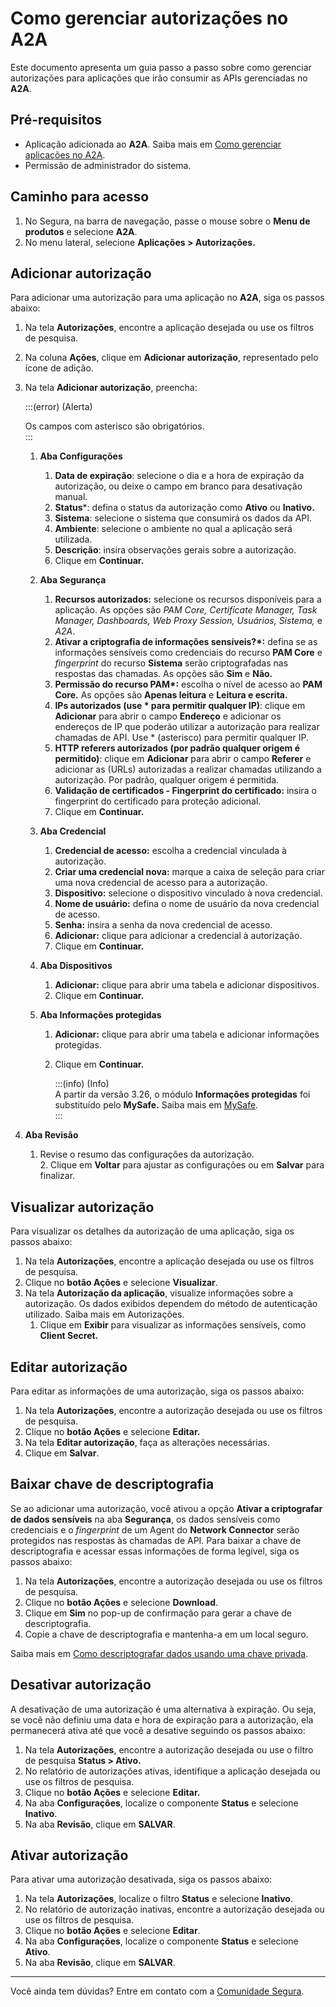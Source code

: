 # Como gerenciar autorizações no A2A


Este documento apresenta um guia passo a passo sobre como gerenciar autorizações para aplicações que irão consumir as APIs gerenciadas no **A2A**.

## Pré-requisitos

* Aplicação adicionada ao **A2A**. Saiba mais em [Como gerenciar aplicações no A2A](/v4/docs/pt/how-to-manage-applications-in-a2a).  
* Permissão de administrador do sistema.

## Caminho para acesso

1. No Segura, na barra de navegação, passe o mouse sobre o **Menu de produtos** e selecione **A2A**.  
2. No menu lateral, selecione **Aplicações \> Autorizações.**

## Adicionar autorização

Para adicionar uma autorização para uma aplicação no **A2A**, siga os passos abaixo:

1. Na tela **Autorizações**, encontre a aplicação desejada ou use os filtros de pesquisa.  
2. Na coluna **Ações**, clique em **Adicionar autorização**, representado pelo ícone de adição.  
3. Na tela **Adicionar autorização**, preencha:

   :::(error) (Alerta)

   Os campos com asterisco são obrigatórios.  
   :::

   1. **Aba Configurações**  
      1. **Data de expiração**: selecione o dia e a hora de expiração da autorização, ou deixe o campo em branco para desativação manual.  
      2. **Status**\*: defina o status da autorização como **Ativo** ou **Inativo.**  
      3. **Sistema**: selecione o sistema que consumirá os dados da API.  
      4. **Ambiente**: selecione o ambiente no qual a aplicação será utilizada.  
      5. **Descrição**: insira observações gerais sobre a autorização.  
      6. Clique em **Continuar.**

   2. **Aba Segurança**  
      1. **Recursos autorizados:** selecione os recursos disponíveis para a aplicação. As opções são *PAM Core, Certificate Manager, Task Manager, Dashboards, Web Proxy Session, Usuários, Sistema,* e *A2A*.  
      2. **Ativar a criptografia de informações sensíveis?\*:** defina se as informações sensíveis como credenciais do recurso **PAM Core** e *fingerprint* do recurso **Sistema** serão criptografadas nas respostas das chamadas. As opções são **Sim** e **Não.**  
      3. **Permissão do recurso PAM\*:** escolha o nível de acesso ao **PAM Core.** As opções são **Apenas leitura** e **Leitura e escrita.**  
      4. **IPs autorizados (use \* para permitir qualquer IP)**: clique em **Adicionar** para abrir o campo **Endereço** e adicionar os endereços de IP que poderão utilizar a autorização para realizar chamadas de API. Use \* (asterisco) para permitir qualquer IP.   
      5. **HTTP referers autorizados (por padrão qualquer origem é permitido)**: clique em **Adicionar** para abrir o campo **Referer** e adicionar as (URLs) autorizadas a realizar chamadas utilizando a autorização. Por padrão, qualquer origem é permitida.   
      6. **Validação de certificados \- Fingerprint do certificado:** insira o fingerprint do certificado para proteção adicional.  
      7. Clique em **Continuar.**

   3. **Aba Credencial**  
      1. **Credencial de acesso:** escolha a credencial vinculada à autorização.  
      2. **Criar uma credencial nova:** marque a caixa de seleção para criar uma nova credencial de acesso para a autorização.  
      3. **Dispositivo:** selecione o dispositivo vinculado à nova credencial.  
      4. **Nome de usuário:** defina o nome de usuário da nova credencial de acesso.  
      5. **Senha:** insira a senha da nova credencial de acesso.  
      6. **Adicionar:** clique para adicionar a credencial à autorização.  
      7. Clique em **Continuar.**

   4. **Aba Dispositivos**  
      1. **Adicionar:** clique para abrir uma tabela e adicionar dispositivos.  
      2. Clique em **Continuar.**

   5. **Aba Informações protegidas**  
      1. **Adicionar:** clique para abrir uma tabela e adicionar informações protegidas.  
      2. Clique em **Continuar.**

         :::(info) (Info)  
         A partir da versão 3.26, o módulo **Informações protegidas** foi substituído pelo **MySafe.** Saiba mais em [MySafe](/v4/docs/pt/mysafe).  
         :::

6. **Aba Revisão**  
   1. Revise o resumo das configurações da autorização.  
      2. Clique em **Voltar** para ajustar as configurações ou em **Salvar** para finalizar.  
       


## Visualizar autorização

Para visualizar os detalhes da autorização de uma aplicação, siga os passos abaixo:

1. Na tela **Autorizações**, encontre a aplicação desejada ou use os filtros de pesquisa.  
2. Clique no **botão Ações** e selecione **Visualizar**.  
3. Na tela **Autorização da aplicação**, visualize informações sobre a autorização. Os dados exibidos dependem do método de autenticação utilizado. Saiba mais em Autorizações.  
   1. Clique em **Exibir** para visualizar as informações sensíveis, como **Client Secret.**

## Editar autorização

Para editar as informações de uma autorização, siga os passos abaixo:

1. Na tela **Autorizações**, encontre a autorização desejada ou use os filtros de pesquisa.  
2. Clique no **botão Ações** e selecione **Editar.**  
3. Na tela **Editar autorização**, faça as alterações necessárias.  
4. Clique em **Salvar**.

## Baixar chave de descriptografia

Se ao adicionar uma autorização, você ativou a opção **Ativar a criptografar de dados sensíveis** na aba **Segurança**, os dados sensíveis como credenciais e o *fingerprint* de um Agent do **Network Connector** serão protegidos nas respostas às chamadas de API. Para baixar a chave de descriptografia e acessar essas informações de forma legível, siga os passos abaixo:

1. Na tela **Autorizações**, encontre a autorização desejada ou use os filtros de pesquisa.  
2. Clique no **botão Ações** e selecione **Download**.  
3. Clique em **Sim** no pop-up de confirmação para gerar a chave de descriptografia.  
4. Copie a chave de descriptografia e mantenha-a em um local seguro.

Saiba mais em [Como descriptografar dados usando uma chave privada](/v4/docs/pt/a2a-how-to-decrypt-sensitive-data-using-a-private-key).

##  Desativar autorização

A desativação de uma autorização é uma alternativa à expiração. Ou seja, se você não definiu uma data e hora de expiração para a autorização, ela permanecerá ativa até que você a desative seguindo os passos abaixo:

1. Na tela **Autorizações**, encontre a autorização desejada ou use o filtro de pesquisa **Status \> Ativo.**  
2. No relatório de autorizações ativas, identifique a aplicação desejada ou use os filtros de pesquisa.  
3. Clique no **botão Ações** e selecione **Editar.**  
4. Na aba **Configurações**, localize o componente **Status** e selecione **Inativo**.  
5. Na aba **Revisão**, clique em **SALVAR**.

## Ativar autorização

Para ativar uma autorização desativada, siga os passos abaixo:

1. Na tela **Autorizações**, localize o filtro **Status** e selecione **Inativo**.  
2. No relatório de autorização inativas, encontre a autorização desejada ou use os filtros de pesquisa.  
3. Clique no **botão Ações** e selecione **Editar**.  
4. Na aba **Configurações**, localize o componente **Status** e selecione **Ativo**.  
5. Na aba **Revisão**, clique em **SALVAR**.

 ---  
Você ainda tem dúvidas? Entre em contato com a [Comunidade Segura](https://community.Segura.io/).

   